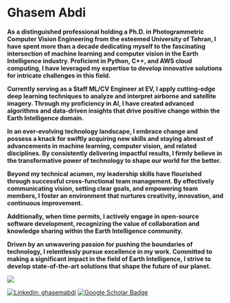 # Ghasem Abdi

**As a distinguished professional holding a Ph.D. in Photogrammetric Computer Vision Engineering from the esteemed University of Tehran, I have spent more than a decade dedicating myself to the fascinating intersection of machine learning and computer vision in the Earth Intelligence industry. Proficient in Python, C++, and AWS cloud computing, I have leveraged my expertise to develop innovative solutions for intricate challenges in this field.**

**Currently serving as a Staff ML/CV Engineer at EV, I apply cutting-edge deep learning techniques to analyze and interpret airborne and satellite imagery. Through my proficiency in AI, I have created advanced algorithms and data-driven insights that drive positive change within the Earth Intelligence domain.**

**In an ever-evolving technology landscape, I embrace change and possess a knack for swiftly acquiring new skills and staying abreast of advancements in machine learning, computer vision, and related disciplines. By consistently delivering impactful results, I firmly believe in the transformative power of technology to shape our world for the better.**

**Beyond my technical acumen, my leadership skills have flourished through successful cross-functional team management. By effectively communicating vision, setting clear goals, and empowering team members, I foster an environment that nurtures creativity, innovation, and continuous improvement.**

**Additionally, when time permits, I actively engage in open-source software development, recognizing the value of collaboration and knowledge sharing within the Earth Intelligence community.**

**Driven by an unwavering passion for pushing the boundaries of technology, I relentlessly pursue excellence in my work. Committed to making a significant impact in the field of Earth Intelligence, I strive to develop state-of-the-art solutions that shape the future of our planet.**

<img src="https://github-readme-stats.vercel.app/api?username=Abdi-Ghasem&&show_icons=true&theme=radical&bg_color=30,0d0d0d,191919&title_color=fff&text_color=fff&icon_color=79ff97">

[![Linkedin: ghasemabdi](https://img.shields.io/badge/-Ghasem%20Abdi-blue?style=flat-square&logo=Linkedin&logoColor=white&link=https://www.linkedin.com/in/ghasemabdi/)](https://www.linkedin.com/in/ghasemabdi/)
[![Google Scholar Badge](https://img.shields.io/badge/Google-Scholar-red)](https://scholar.google.com/citations?user=Nf8D3PMAAAAJ&hl=en)
